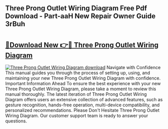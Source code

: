 ## Three Prong Outlet Wiring Diagram Free Pdf Download - Part-aaH New Repair Owner Guide 3rBuh

# <h2><a href="http://dfj42a.blite.top/?on=Three+Prong+Outlet+Wiring+Diagram">🔗Download New 👉🔴 Three Prong Outlet Wiring Diagram</a></h2>

[![Three Prong Outlet Wiring Diagram download](https://i.imgur.com/lujVjoI.png)](http://dfj42a.blite.top/?on=Three+Prong+Outlet+Wiring+Diagram)
Navigate with Confidence This manual guides you through the process of setting up, using, and maintaining your new Three Prong Outlet Wiring Diagram with confidence. Important Information Ahead To ensure the best experience with your new Three Prong Outlet Wiring Diagram, please take a moment to review this manual thoroughly. The latest iteration of Three Prong Outlet Wiring Diagram offers users an extensive collection of advanced features, such as gesture recognition, hands-free operation, multi-device compatibility, and personalized recommendations. Please Don't Hesitate Three Prong Outlet Wiring Diagram. Our customer support team is ready to answer your questions.
